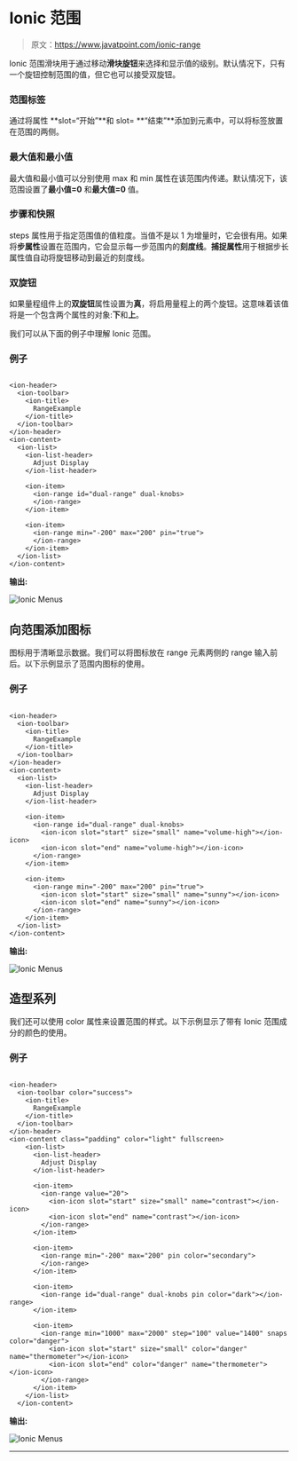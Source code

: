 # Ionic 范围

> 原文：<https://www.javatpoint.com/ionic-range>

Ionic 范围滑块用于通过移动**滑块旋钮**来选择和显示值的级别。默认情况下，只有一个旋钮控制范围的值，但它也可以接受双旋钮。

### 范围标签

通过将属性 **slot=“开始”**和 slot= **“结束”**添加到元素中，可以将标签放置在范围的两侧。

### 最大值和最小值

最大值和最小值可以分别使用 max 和 min 属性在该范围内传递。默认情况下，该范围设置了**最小值=0** 和**最大值=0** 值。

### 步骤和快照

steps 属性用于指定范围值的值粒度。当值不是以 1 为增量时，它会很有用。如果将**步属性**设置在范围内，它会显示每一步范围内的**刻度线**。**捕捉属性**用于根据步长属性值自动将旋钮移动到最近的刻度线。

### 双旋钮

如果量程组件上的**双旋钮**属性设置为**真**，将启用量程上的两个旋钮。这意味着该值将是一个包含两个属性的对象:**下**和**上**。

我们可以从下面的例子中理解 Ionic 范围。

### 例子

```

<ion-header>
  <ion-toolbar>
    <ion-title>
      RangeExample
    </ion-title>
  </ion-toolbar>
</ion-header>
<ion-content>
  <ion-list>
    <ion-list-header>
      Adjust Display
    </ion-list-header>

    <ion-item>
      <ion-range id="dual-range" dual-knobs>
      </ion-range>
    </ion-item>

    <ion-item>
      <ion-range min="-200" max="200" pin="true">
      </ion-range>
    </ion-item>
  </ion-list>
</ion-content>

```

**输出:**

![Ionic Menus](img/a102d08002be154561ab42999fbf473e.png)

## 向范围添加图标

图标用于清晰显示数据。我们可以将图标放在 range 元素两侧的 range 输入前后。以下示例显示了范围内图标的使用。

### 例子

```

<ion-header>
  <ion-toolbar>
    <ion-title>
      RangeExample
    </ion-title>
  </ion-toolbar>
</ion-header>
<ion-content>
  <ion-list>
    <ion-list-header>
      Adjust Display
    </ion-list-header>

    <ion-item>
      <ion-range id="dual-range" dual-knobs>
        <ion-icon slot="start" size="small" name="volume-high"></ion-icon>
        <ion-icon slot="end" name="volume-high"></ion-icon>
      </ion-range>
    </ion-item>

    <ion-item>
      <ion-range min="-200" max="200" pin="true">
        <ion-icon slot="start" size="small" name="sunny"></ion-icon>
        <ion-icon slot="end" name="sunny"></ion-icon>
      </ion-range>
    </ion-item>
  </ion-list>
</ion-content>

```

**输出:**

![Ionic Menus](img/b97a7ed9cd0957a59b1898540053d10f.png)

## 造型系列

我们还可以使用 color 属性来设置范围的样式。以下示例显示了带有 Ionic 范围成分的颜色的使用。

### 例子

```

<ion-header>
  <ion-toolbar color="success">
    <ion-title>
      RangeExample
    </ion-title>
  </ion-toolbar>
</ion-header>
<ion-content class="padding" color="light" fullscreen>
    <ion-list>
      <ion-list-header>
        Adjust Display
      </ion-list-header>

      <ion-item>
        <ion-range value="20">
          <ion-icon slot="start" size="small" name="contrast"></ion-icon>
          <ion-icon slot="end" name="contrast"></ion-icon>
        </ion-range>
      </ion-item>

      <ion-item>
        <ion-range min="-200" max="200" pin color="secondary">
        </ion-range>
      </ion-item>

      <ion-item>
        <ion-range id="dual-range" dual-knobs pin color="dark"></ion-range>
      </ion-item>

      <ion-item>
        <ion-range min="1000" max="2000" step="100" value="1400" snaps color="danger">
          <ion-icon slot="start" size="small" color="danger" name="thermometer"></ion-icon>
          <ion-icon slot="end" color="danger" name="thermometer"></ion-icon>
        </ion-range>
      </ion-item>
    </ion-list>
  </ion-content>

```

**输出:**

![Ionic Menus](img/ad2fd86def4a09d7e7af14a8e828d998.png)

* * *